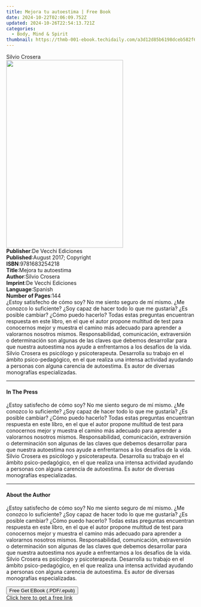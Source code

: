```yaml
---
title: Mejora tu autoestima | Free Book
date: 2024-10-22T02:06:09.752Z
updated: 2024-10-26T22:54:13.721Z
categories:
  - Body, Mind & Spirit
thumbnail: https://thmb-001-ebook.techidaily.com/a3d12d85b6198dceb582f6bbf99db85307839ace8e9cdf532c04ac271dddd7cd.jpg
---
```

<main id="book-container">
  <div class="flex flex-col">
    <div class="book-brief flex-1 py-6 px-4 sm:p-6 md:py-10 md:px-8">
      <!-- brief-->
      <div class="book-brief-main">Silvio Crosera</div>
    </div>
    <div
      class="book-meta-info flex-1 grid gap-4 col-start-1 col-end-3 row-start-1 sm:mb-6 sm:grid-cols-4 lg:gap-6 lg:col-start-2 lg:row-end-6 lg:row-span-6 lg:mb-0"
    >
      <div
        class="book-meta-info-left place-content-center mt-4 p-4 text-sm leading-6 col-start-2 col-span-2 dark:text-slate-400"
      >
        <img
          class="w-full h-500 object-cover rounded-lg sm:h-255 sm:col-span-2 lg:col-span-full"
          src="https://img-001-ebook.techidaily.com/ec33978c861f6eb2701dd38315d07e50232f5c2c0c704e819f0d5e334c69ad0e.jpg"
          alt=""
          width="312"
          height="500"
        />
      </div>
      <div
        class="book-meta-info-right mt-2 col-start-1 row-start-2 col-span-3 self-center"
      >
        <!-- meta data  -->
        <div class="flex flex-col px-4 md:px-8">
          <div class="flex-1">
            <strong>Publisher</strong>:<span class="px-2"
              >De Vecchi Ediciones</span
            >
          </div>
          <div class="flex-1">
            <strong>Published</strong>:<span class="px-2"
              >August 2017; Copyright</span
            >
          </div>
          <div class="flex-1">
            <strong>ISBN</strong>:<span class="px-2">9781683254218</span>
          </div>
          <div class="flex-1">
            <strong>Title</strong>:<span class="px-2"
              >Mejora tu autoestima</span
            >
          </div>
          <div class="flex-1">
            <strong>Author</strong>:<span class="px-2">Silvio Crosera</span>
          </div>
          <div class="flex-1">
            <strong>Imprint</strong>:<span class="px-2"
              >De Vecchi Ediciones</span
            >
          </div>
          <div class="flex-1">
            <strong>Language</strong>:<span class="px-2">Spanish</span>
          </div>
          <div class="flex-1">
            <strong>Number of Pages</strong>:<span class="px-2">144</span>
          </div>
        </div>
      </div>
    </div>
    <div class="book-description flex-1 py-6 px-4 sm:p-6 md:py-10 md:px-8">
      <div class="book-description-main">
        <div accordion-content="" id="description">
          ¿Estoy satisfecho de cómo soy? No me siento seguro de mí mismo. ¿Me
          conozco lo suficiente? ¿Soy capaz de hacer todo lo que me gustaría?
          ¿Es posible cambiar? ¿Cómo puedo hacerlo? Todas estas preguntas
          encuentran respuesta en este libro, en el que el autor propone
          multitud de test para conocernos mejor y muestra el camino más
          adecuado para aprender a valorarnos nosotros mismos. Responsabilidad,
          comunicación, extraversión o determinación son algunas de las claves
          que debemos desarrollar para que nuestra autoestima nos ayude a
          enfrentarnos a los desafíos de la vida. Silvio Crosera es psicólogo y
          psicoterapeuta. Desarrolla su trabajo en el ámbito psico-pedagógico,
          en el que realiza una intensa actividad ayudando a personas con alguna
          carencia de autoestima. Es autor de diversas monografías
          especializadas.
        </div>
      </div>
    </div>
    <div class="book-excerpts flex-1 py-6 px-4 sm:p-6 md:py-10 md:px-8">
      <!-- excerpts-->
      <div class="book-excerpts-main">
        <hr />
        <h4 class="placeholder placeholder-heading">
          <span>In The Press</span>
        </h4>
        <p>
          ¿Estoy satisfecho de cómo soy? No me siento seguro de mí mismo. ¿Me
          conozco lo suficiente? ¿Soy capaz de hacer todo lo que me gustaría?
          ¿Es posible cambiar? ¿Cómo puedo hacerlo? Todas estas preguntas
          encuentran respuesta en este libro, en el que el autor propone
          multitud de test para conocernos mejor y muestra el camino más
          adecuado para aprender a valorarnos nosotros mismos. Responsabilidad,
          comunicación, extraversión o determinación son algunas de las claves
          que debemos desarrollar para que nuestra autoestima nos ayude a
          enfrentarnos a los desafíos de la vida. Silvio Crosera es psicólogo y
          psicoterapeuta. Desarrolla su trabajo en el ámbito psico-pedagógico,
          en el que realiza una intensa actividad ayudando a personas con alguna
          carencia de autoestima. Es autor de diversas monografías
          especializadas.
        </p>
      </div>
    </div>
    <div class="book-about-author flex-1 py-6 px-4 sm:p-6 md:py-10 md:px-8">
      <!-- about author-->
      <div class="book-main-author-main">
        <hr />
        <h4 class="placeholder placeholder-heading">
          <span>About the Author</span>
        </h4>
        <p>
          ¿Estoy satisfecho de cómo soy? No me siento seguro de mí mismo. ¿Me
          conozco lo suficiente? ¿Soy capaz de hacer todo lo que me gustaría?
          ¿Es posible cambiar? ¿Cómo puedo hacerlo? Todas estas preguntas
          encuentran respuesta en este libro, en el que el autor propone
          multitud de test para conocernos mejor y muestra el camino más
          adecuado para aprender a valorarnos nosotros mismos. Responsabilidad,
          comunicación, extraversión o determinación son algunas de las claves
          que debemos desarrollar para que nuestra autoestima nos ayude a
          enfrentarnos a los desafíos de la vida. Silvio Crosera es psicólogo y
          psicoterapeuta. Desarrolla su trabajo en el ámbito psico-pedagógico,
          en el que realiza una intensa actividad ayudando a personas con alguna
          carencia de autoestima. Es autor de diversas monografías
          especializadas.
        </p>
      </div>
    </div>
    <div class="book-free-get flex-1 py-6 px-4 sm:p-6 md:py-10 md:px-8">
      <button
        id="btn-free-get"
        class="bg-blue-500 hover:bg-blue-700 text-white font-bold py-2 px-4 rounded"
      >
        Free Get EBook (.PDF/.epub)
      </button>
      <div id="countdown-display" class="px-2 text-lg mt-2"></div>
      <a
        id="free-link"
        class="hidden bg-blue-500 hover:bg-blue-700 text-white font-bold py-2 px-4 rounded"
        href="https://www.ebooks.com/en-us/book/95841471/mejora-tu-autoestima/silvio-crosera/"
        target="_blank"
        >Click here to get a free link</a
      >
    </div>
    <script>
      let countdownTime = 0;
      let countdownInterval = null;
      document
        .getElementById('btn-free-get')
        .addEventListener('click', startCountdown);
      function startCountdown() {
        countdownTime = new Date().getTime() + 60000 * 3;
        countdownInterval = setInterval(updateCountdown, 1000);
        document.getElementById('btn-free-get').disabled = true;
        document
          .getElementById('btn-free-get')
          .classList.add('bg-gray-500', 'cursor-not-allowed');
      }
      function updateCountdown() {
        let currentTime = new Date().getTime();
        let timeLeft = countdownTime - currentTime;
        let secondsLeft = Math.floor(timeLeft / 1000);
        document.getElementById('countdown-display').innerHTML =
          `Remaining time: ${secondsLeft} seconds.`;
        if (secondsLeft <= 0) {
          clearInterval(countdownInterval);
          document.getElementById('btn-free-get').classList.add('hidden');
          document.getElementById('free-link').classList.remove('hidden');
          document.getElementById('countdown-display').innerHTML = '';
        }
      }
    </script>
  </div>
</main>

<ins class="adsbygoogle"
      style="display:block"
      data-ad-client="ca-pub-7571918770474297"
      data-ad-slot="8358498916"
      data-ad-format="auto"
      data-full-width-responsive="true"></ins>
    